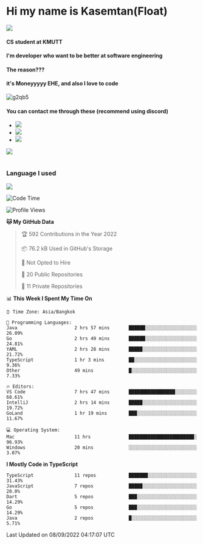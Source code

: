 # Hi my name is Kasemtan(Float)
![](https://64.media.tumblr.com/9c2a8f831efe8da556ffbf89cebb52c9/b86c1ab833a37e32-93/s1280x1920/d000dc22f75df64be2bc150f5fa69c4f6df6bb07.gifv)
#### CS student at KMUTT
#### I'm developer who want to be better at software engineering
#### The reason???
#### it's Moneyyyyy EHE, and also I love to code
![g2qb5](https://user-images.githubusercontent.com/69688279/175812510-9235eaf7-72f7-40d3-b163-56efa9aa5c6b.gif)

#### You can contact me through these (recommend using discord)
- [![](https://img.shields.io/badge/Discord-5865F2?logo=Discord&logoColor=white)](https://discordapp.com/users/278155096225742848)
- [![](https://img.shields.io/badge/Facebook-1877F2?logo=facebook&logoColor=white)](https://www.facebook.com/float.teavasirichokchai/)
- [![](https://img.shields.io/badge/linkedin-0A66C2?logo=linkedin&logoColor=white)](https://www.linkedin.com/in/kasemtan-teavasirichokchai-975531227/)

[![](https://github-readme-stats.vercel.app/api?username=FloatKasemtan&show_icons=true&theme=nightowl)]()
#
### Language I used
[![](https://github-readme-stats.vercel.app/api/top-langs/?username=FloatKasemtan&layout=compact&theme=nightowl)]()
<!--START_SECTION:waka-->
![Code Time](http://img.shields.io/badge/Code%20Time-704%20hrs%2020%20mins-blue)

![Profile Views](http://img.shields.io/badge/Profile%20Views-2-blue)

**🐱 My GitHub Data** 

> 🏆 592 Contributions in the Year 2022
 > 
> 📦 76.2 kB Used in GitHub's Storage 
 > 
> 🚫 Not Opted to Hire
 > 
> 📜 20 Public Repositories 
 > 
> 🔑 11 Private Repositories  
 > 
📊 **This Week I Spent My Time On** 

```text
⌚︎ Time Zone: Asia/Bangkok

💬 Programming Languages: 
Java                     2 hrs 57 mins       ██████░░░░░░░░░░░░░░░░░░░   26.09% 
Go                       2 hrs 49 mins       ██████░░░░░░░░░░░░░░░░░░░   24.81% 
YAML                     2 hrs 28 mins       █████░░░░░░░░░░░░░░░░░░░░   21.72% 
TypeScript               1 hr 3 mins         ██░░░░░░░░░░░░░░░░░░░░░░░   9.36% 
Other                    49 mins             █░░░░░░░░░░░░░░░░░░░░░░░░   7.33%

🔥 Editors: 
VS Code                  7 hrs 47 mins       █████████████████░░░░░░░░   68.61% 
IntelliJ                 2 hrs 14 mins       █████░░░░░░░░░░░░░░░░░░░░   19.72% 
GoLand                   1 hr 19 mins        ███░░░░░░░░░░░░░░░░░░░░░░   11.67%

💻 Operating System: 
Mac                      11 hrs              ████████████████████████░   96.93% 
Windows                  20 mins             ░░░░░░░░░░░░░░░░░░░░░░░░░   3.07%

```

**I Mostly Code in TypeScript** 

```text
TypeScript               11 repos            ███████░░░░░░░░░░░░░░░░░░   31.43% 
JavaScript               7 repos             █████░░░░░░░░░░░░░░░░░░░░   20.0% 
Dart                     5 repos             ███░░░░░░░░░░░░░░░░░░░░░░   14.29% 
Go                       5 repos             ███░░░░░░░░░░░░░░░░░░░░░░   14.29% 
Java                     2 repos             █░░░░░░░░░░░░░░░░░░░░░░░░   5.71%

```



 Last Updated on 08/09/2022 04:17:07 UTC
<!--END_SECTION:waka-->
<!--
**FloatKasemtan/FloatKasemtan** is a ✨ _special_ ✨ repository because its `README.md` (this file) appears on your GitHub profile.

Here are some ideas to get you started:

- 🔭 I’m currently working on ...
- 🌱 I’m currently learning ...
- 👯 I’m looking to collaborate on ...
- 🤔 I’m looking for help with ...
- 💬 Ask me about ...
- 📫 How to reach me: ...
- 😄 Pronouns: ...
- ⚡ Fun fact: ...
-->
